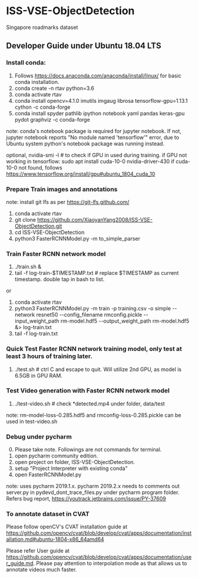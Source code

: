 # ISS-VSE-ObjectDetection
Singapore roadmarks dataset

## Developer Guide under Ubuntu 18.04 LTS

### Install conda:
1. Follows https://docs.anaconda.com/anaconda/install/linux/ for basic conda installation.
2. conda create -n rtav python=3.6 
3. conda activate rtav
4. conda install opencv=4.1.0 imutils imgaug librosa tensorflow-gpu=1.13.1 cython -c conda-forge
5. conda install spyder pathlib ipython notebook yaml pandas keras-gpu pydot graphviz -c conda-forge

note: conda's notebook package is required for jupyter notebook. If not, jupyter notebook reports "No module named 'tensorflow'" error, due to Ubuntu system python's notebook package was running instead.

optional, nvidia-smi -l # to check if GPU in used during training.
if GPU not working in tensorflow: sudo apt install cuda-10-0 nvidia-driver-430
if cuda-10-0 not found, follows https://www.tensorflow.org/install/gpu#ubuntu_1804_cuda_10

### Prepare Train images and annotations
note: install git lfs as per https://git-lfs.github.com/
1. conda activate rtav
2. git clone https://github.com/XiaoyanYang2008/ISS-VSE-ObjectDetection.git
3. cd ISS-VSE-ObjectDetection
4. python3 FasterRCNNModel.py -m to_simple_parser

### Train Faster RCNN network model
1. ./train.sh &
2. tail -f log-train-$TIMESTAMP.txt # replace $TIMESTAMP as current timestamp. double tap in bash to list.

or  

1. conda activate rtav
2. python3 FasterRCNNModel.py -m train -p training.csv -o simple --network resnet50 --config_filename rmconfig.pickle --input_weight_path rm-model.hdf5 --output_weight_path rm-model.hdf5 &> log-train.txt
3. tail -f log-train.txt

### Quick Test Faster RCNN network training model, only test at least 3 hours of training later.
1. ./test.sh    # ctrl C and escape to quit. Will utilize 2nd GPU, as model is 6.5GB in GPU RAM.

### Test Video generation with Faster RCNN network model
1. ./test-video.sh  # check *detected.mp4 under folder, data/test

note: rm-model-loss-0.285.hdf5 and rmconfig-loss-0.285.pickle can be used in test-video.sh


### Debug under pycharm
0. Please take note. Followings are not commands for terminal.
1. open pycharm community edition.
2. open project on folder, ISS-VSE-ObjectDetection.
3. setup "Project Interpreter with existing conda"
4. open FasterRCNNModel.py

note: uses pycharm 2019.1.x. pycharm 2019.2.x needs to comments out server.py in pydevd_dont_trace_files.py under pycharm program folder. Refers bug report, https://youtrack.jetbrains.com/issue/PY-37609

### To annotate dataset in CVAT
Please follow openCV's CVAT installation guide at https://github.com/opencv/cvat/blob/develop/cvat/apps/documentation/installation.md#ubuntu-1804-x86_64amd64 

Please refer User guide at https://github.com/opencv/cvat/blob/develop/cvat/apps/documentation/user_guide.md. Please pay attention to interpolation mode as that allows us to annotate videos much faster.
